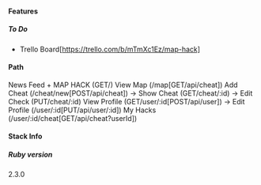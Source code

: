 #### Features

##### To Do
- Trello Board[https://trello.com/b/mTmXc1Ez/map-hack]

#### Path
News Feed + MAP HACK (GET/)
View Map (/map[GET/api/cheat])
Add Cheat (/cheat/new[POST/api/cheat]) -> Show Cheat (GET/cheat/:id) -> Edit Check (PUT/cheat/:id)
View Profile (GET/user/:id[POST/api/user]) -> Edit Profile (/user/:id[PUT/api/user/:id])
My Hacks (/user/:id/cheat[GET/api/cheat?userId])

#### Stack Info
##### Ruby version
2.3.0
